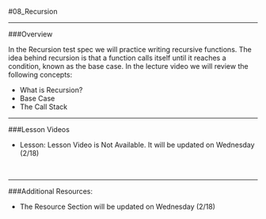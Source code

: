 #08_Recursion 
<hr>

###Overview

In the Recursion test spec we will practice writing recursive functions.  The idea behind recursion is that a function calls itself until it reaches a condition, known as the base case. In the lecture video we will review the following concepts:

- What is Recursion?
- Base Case
- The Call Stack   

<hr>


###Lesson Videos

- Lesson: Lesson Video is Not Available. It will be updated on Wednesday (2/18)

<br>
<hr>

###Additional Resources:

- The Resource Section will be updated on Wednesday (2/18)
